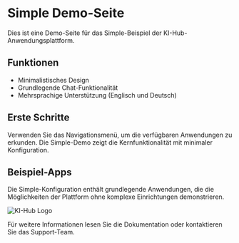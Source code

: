 # Simple Demo-Seite

Dies ist eine Demo-Seite für das Simple-Beispiel der KI-Hub-Anwendungsplattform.

## Funktionen

- Minimalistisches Design
- Grundlegende Chat-Funktionalität
- Mehrsprachige Unterstützung (Englisch und Deutsch)

## Erste Schritte

Verwenden Sie das Navigationsmenü, um die verfügbaren Anwendungen zu erkunden. Die Simple-Demo zeigt die Kernfunktionalität mit minimaler Konfiguration.

## Beispiel-Apps

Die Simple-Konfiguration enthält grundlegende Anwendungen, die die Möglichkeiten der Plattform ohne komplexe Einrichtungen demonstrieren.

![KI-Hub Logo](/logo.png)

Für weitere Informationen lesen Sie die Dokumentation oder kontaktieren Sie das Support-Team.

